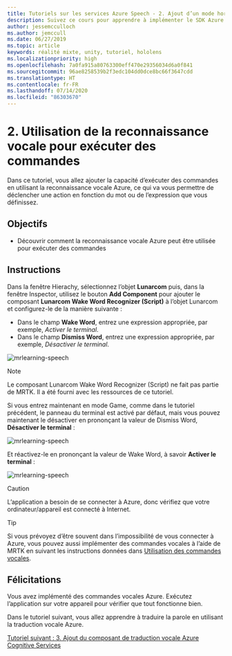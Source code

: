 ```yaml
---
title: Tutoriels sur les services Azure Speech - 2. Ajout d’un mode hors connexion pour la traduction locale de la reconnaissance vocale
description: Suivez ce cours pour apprendre à implémenter le SDK Azure Speech au sein d’une application de réalité mixte.
author: jessemcculloch
ms.author: jemccull
ms.date: 06/27/2019
ms.topic: article
keywords: réalité mixte, unity, tutoriel, hololens
ms.localizationpriority: high
ms.openlocfilehash: 7a0fa915a80763300eff470e29356034d6a0f841
ms.sourcegitcommit: 96ae8258539b2f3edc104dd0dce8bc66f3647cdd
ms.translationtype: HT
ms.contentlocale: fr-FR
ms.lasthandoff: 07/14/2020
ms.locfileid: "86303670"
---
```

# <a name="2-using-speech-recognition-to-execute-commands"></a>2. Utilisation de la reconnaissance vocale pour exécuter des commandes

Dans ce tutoriel, vous allez ajouter la capacité d’exécuter des commandes en utilisant la reconnaissance vocale Azure, ce qui va vous permettre de déclencher une action en fonction du mot ou de l’expression que vous définissez.

## <a name="objectives"></a>Objectifs

* Découvrir comment la reconnaissance vocale Azure peut être utilisée pour exécuter des commandes

## <a name="instructions"></a>Instructions

Dans la fenêtre Hierachy, sélectionnez l’objet **Lunarcom** puis, dans la fenêtre Inspector, utilisez le bouton **Add Component** pour ajouter le composant **Lunarcom Wake Word Recognizer (Script)** à l’objet Lunarcom et configurez-le de la manière suivante :

* Dans le champ **Wake Word**, entrez une expression appropriée, par exemple, _Activer le terminal_.
* Dans le champ **Dismiss Word**, entrez une expression appropriée, par exemple, _Désactiver le terminal_.

![mrlearning-speech](images/mrlearning-speech/tutorial2-section1-step1-1.png)

> [!NOTE]
> Le composant Lunarcom Wake Word Recognizer (Script) ne fait pas partie de MRTK. Il a été fourni avec les ressources de ce tutoriel.

Si vous entrez maintenant en mode Game, comme dans le tutoriel précédent, le panneau du terminal est activé par défaut, mais vous pouvez maintenant le désactiver en prononçant la valeur de Dismiss Word, **Désactiver le terminal** :

![mrlearning-speech](images/mrlearning-speech/tutorial2-section1-step1-2.png)

Et réactivez-le en prononçant la valeur de Wake Word, à savoir **Activer le terminal** :

![mrlearning-speech](images/mrlearning-speech/tutorial2-section1-step1-3.png)

> [!CAUTION]
> L’application a besoin de se connecter à Azure, donc vérifiez que votre ordinateur/appareil est connecté à Internet.

> [!TIP]
> Si vous prévoyez d’être souvent dans l’impossibilité de vous connecter à Azure, vous pouvez aussi implémenter des commandes vocales à l’aide de MRTK en suivant les instructions données dans [Utilisation des commandes vocales](mr-learning-base-09.md).

## <a name="congratulations"></a>Félicitations

Vous avez implémenté des commandes vocales Azure. Exécutez l’application sur votre appareil pour vérifier que tout fonctionne bien.

Dans le tutoriel suivant, vous allez apprendre à traduire la parole en utilisant la traduction vocale Azure.

[Tutoriel suivant : 3. Ajout du composant de traduction vocale Azure Cognitive Services](mrlearning-speechSDK-ch3.md)
